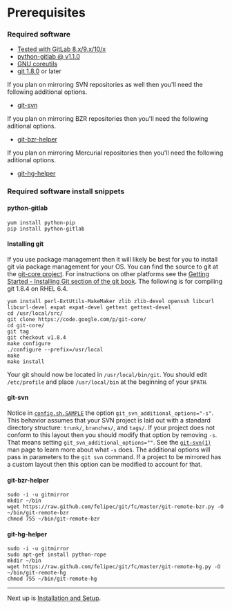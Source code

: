 # Prerequisites

### Required software

* [Tested with GitLab 8.x/9.x/10/x][gitlab]
* [python-gitlab @ v1.1.0][python-gitlab]
* [GNU coreutils][coreutils]
* [git 1.8.0][git] or later

If you plan on mirroring SVN repositories as well then you'll need the
following additional options.

* [git-svn][git-svn]

If you plan on mirroring BZR repositories then you'll need the following
aditional options.

* [git-bzr-helper][git-bzr]

If you plan on mirroring Mercurial repositories then you'll need the following
aditional options.

* [git-hg-helper][git-hg]

### Required software install snippets

#### python-gitlab

    yum install python-pip
    pip install python-gitlab

#### Installing git

If you use package management then it will likely be best for you to install git
via package management for your OS.  You can find the source to git at the
[git-core project][git-src].  For instructions on other platforms see the
[Getting Started - Installing Git section of the git book][git-guide].  The following is
for compiling git 1.8.4 on RHEL 6.4.

    yum install perl-ExtUtils-MakeMaker zlib zlib-devel openssh libcurl libcurl-devel expat expat-devel gettext gettext-devel
    cd /usr/local/src/
    git clone https://code.google.com/p/git-core/
    cd git-core/
    git tag
    git checkout v1.8.4
    make configure
    ./configure --prefix=/usr/local
    make
    make install

Your git should now be located in `/usr/local/bin/git`.  You should edit
`/etc/profile` and place `/usr/local/bin` at the beginning of your `$PATH`.

#### git-svn

Notice in [`config.sh.SAMPLE`](../config.sh.SAMPLE) the option
`git_svn_additional_options="-s"`.  This behavior assumes that your SVN project
is laid out with a standard directory structure: `trunk/`, `branches/`, and
`tags/`.  If your project does not conform to this layout then you should modify
that option by removing `-s`.  That means setting
`git_svn_additional_options=""`.   See the [`git-svn(1)`][git-svn] man page to
learn more about what `-s` does.  The additional options will pass in parameters
to the `git svn` command.  If a project to be mirrored has a custom layout then
this option can be modified to account for that.

#### git-bzr-helper

    sudo -i -u gitmirror
    mkdir ~/bin
    wget https://raw.github.com/felipec/git/fc/master/git-remote-bzr.py -O ~/bin/git-remote-bzr
    chmod 755 ~/bin/git-remote-bzr

#### git-hg-helper

    sudo -i -u gitmirror
    sudo apt-get install python-rope
    mkdir ~/bin
    wget https://raw.github.com/felipec/git/fc/master/git-remote-hg.py -O ~/bin/git-remote-hg
    chmod 755 ~/bin/git-remote-hg

---
Next up is [Installation and Setup](installation.md).

[coreutils]: http://www.gnu.org/software/coreutils/
[git-bzr]: https://github.com/felipec/git/wiki/git-remote-bzr
[git-guide]: http://git-scm.com/book/en/Getting-Started-Installing-Git
[git-hg]: https://github.com/felipec/git/wiki/git-remote-hg
[git]: http://git-scm.com/
[gitlab]: https://about.gitlab.com/
[git-src]: http://code.google.com/p/git-core/
[git-svn]: https://www.kernel.org/pub/software/scm/git/docs/git-svn.html
[python-gitlab]: https://github.com/python-gitlab/python-gitlab
